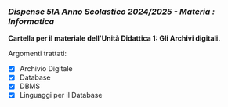### *Dispense 5IA Anno Scolastico 2024/2025 - Materia : Informatica*

**Cartella per il materiale dell'Unità Didattica 1: Gli Archivi digitali.**

Argomenti trattati:
- [X] Archivio Digitale
- [X] Database
- [X] DBMS
- [X] Linguaggi per il Database